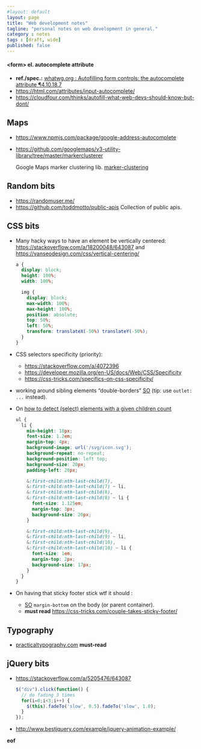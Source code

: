 ```yaml
---
#layout: default
layout: page
title: "Web development notes"
tagline: "personal notes on web development in general."
category : notes
tags : [draft, wide]
published: false
---
```



#### \<form> el. autocomplete attribute

* __ref./spec.:__ [whatwg.org : Autofilling form controls: the autocomplete attribute ¶4.10.18.7](https://html.spec.whatwg.org/multipage/form-control-infrastructure.html#autofilling-form-controls:-the-autocomplete-attribute)
* <https://html.com/attributes/input-autocomplete/>
* <https://cloudfour.com/thinks/autofill-what-web-devs-should-know-but-dont/>


## Maps

* <https://www.npmjs.com/package/google-address-autocomplete>
* <https://github.com/googlemaps/v3-utility-library/tree/master/markerclusterer>

    Google Maps marker clustering lib.
    [marker-clustering](https://developers.google.com/maps/documentation/javascript/marker-clustering)

## Random bits

* <https://randomuser.me/>
* <https://github.com/toddmotto/public-apis> Collection of public apis.

## CSS bits

* Many hacky ways to have an element be vertically centered:
  <https://stackoverflow.com/a/18200048/643087>
  and <https://vanseodesign.com/css/vertical-centering/>

    ```css
    a {
      display: block;
      height: 100%;
      width: 100%;

      img {
        display: block;
        max-width: 100%;
        max-height: 100%;
        position: absolute;
        top: 50%;
        left: 50%;
        transform: translateX(-50%) translateY(-50%);
      }
    }
    ```

* CSS selectors specificity (priority):
    - <https://stackoverflow.com/a/4072396>
    - <https://developer.mozilla.org/en-US/docs/Web/CSS/Specificity>
    - <https://css-tricks.com/specifics-on-css-specificity/>
* working around sibling elements “double-borders” [SO](https://stackoverflow.com/a/12693151/643087)
  (tip: use `outlet: ...` instead).
* On [how to detect (select) elements with a given children count](https://stackoverflow.com/a/12198561)

    ```css
    ul {
      li {
        min-height: 18px;
        font-size: 1.2em;
        margin-top: 4px;
        background-image: url('/svg/icon.svg');
        background-repeat: no-repeat;
        background-position: left top;
        background-size: 20px;
        padding-left: 20px;

        &:first-child:nth-last-child(7),
        &:first-child:nth-last-child(7) ~ li,
        &:first-child:nth-last-child(8),
        &:first-child:nth-last-child(8) ~ li {
          font-size: 1.125em;
          margin-top: 3px;
          background-size: 20px;
        }

        &:first-child:nth-last-child(9),
        &:first-child:nth-last-child(9) ~ li,
        &:first-child:nth-last-child(10),
        &:first-child:nth-last-child(10) ~ li {
          font-size: 1em;
          margin-top: 2px;
          background-size: 17px;
        }
      }
    }
    ```

* On having that sticky footer stick wtf it should :
    - [SO](https://stackoverflow.com/a/16245465) `margin-bottom` on the body (or parent container).
    - __must read__ <https://css-tricks.com/couple-takes-sticky-footer/>

## Typography

* [practicaltypography.com](https://practicaltypography.com/parentheses-brackets-and-braces.html) __must-read__

## jQuery bits

* <https://stackoverflow.com/a/5205476/643087>

    ```javascript
    $("div").click(function() {
      // do fading 3 times
      for(i=0;i<3;i++) {
        $(this).fadeTo('slow', 0.5).fadeTo('slow', 1.0);
      }
    });
    ```

* <http://www.bestjquery.com/example/jquery-animation-example/>

__eof__
